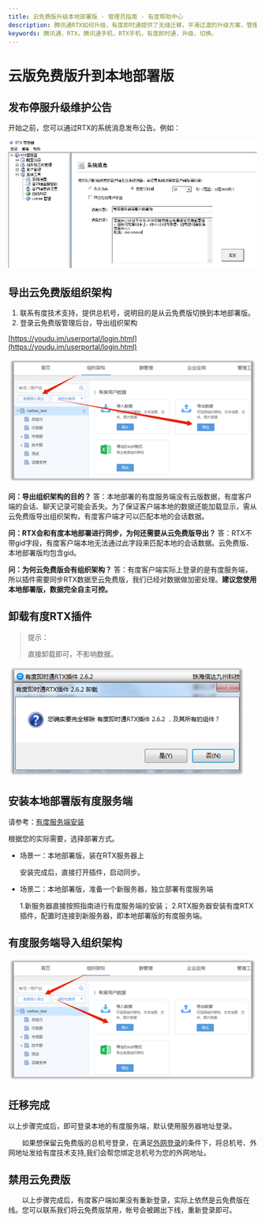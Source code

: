 ```yaml
---
title: 云免费版升级本地部署版 - 管理员指南 - 有度帮助中心
description: 腾讯通RTX如何升级，有度即时通提供了无缝迁移，平滑过渡的升级方案，管理员可以很方便的对腾讯通RTX进行升级。
keywords: 腾讯通，RTX，腾讯通手机，RTX手机，有度即时通，升级，切换。
---
```


# 云版免费版升到本地部署版

## 发布停服升级维护公告

开始之前，您可以通过RTX的系统消息发布公告。例如：

![image-20200324153919841](res/g01_00005/image-20200324153919841.png)

## 导出云免费版组织架构

1. 联系有度技术支持，提供总机号，说明目的是从云免费版切换到本地部署版。
2. 登录云免费版管理后台，导出组织架构

[https://youdu.im/userportal/login.html](https://youdu.im/userportal/login.html)

![image-20200324154657238](res/g01_00005/image-20200324154657238.png)

**问：导出组织架构的目的？**
答：本地部署的有度服务端没有云版数据，有度客户端的会话、聊天记录可能会丢失。为了保证客户端本地的数据还能加载显示，需从云免费版导出组织架构，有度客户端才可以匹配本地的会话数据。

**问：RTX会和有度本地部署进行同步，为何还需要从云免费版导出？**
答：RTX不带gid字段，有度客户端本地无法通过此字段来匹配本地的会话数据。云免费版、本地部署版均包含gid。

**问：为何云免费版会有组织架构？**
答：有度客户端实际上登录的是有度服务端，所以插件需要同步RTX数据至云免费版，我们已经对数据做加密处理。**建议您使用本地部署版，数据完全自主可控。**

## 卸载有度RTX插件

> 提示：
>
> 直接卸载即可，不影响数据。

![image-20200324154741933](res/g01_00005/image-20200324154741933.png)

## 安装本地部署版有度服务端

请参考：[有度服务端安装](a01_00001.md)

根据您的实际需要，选择部署方式。

- 场景一：本地部署版，装在RTX服务器上

  安装完成后，直接打开插件，启动同步。

- 场景二：本地部署版，准备一个新服务器，独立部署有度服务端

  1.新服务器直接按照指南进行有度服务端的安装；
  2.RTX服务器安装有度RTX插件，配置时连接到新服务器，即本地部署版的有度服务端。

## 有度服务端导入组织架构

![image-20200324154708859](res/g01_00005/image-20200324154708859.png)



## 迁移完成

​		以上步骤完成后，即可登录本地的有度服务端，默认使用服务器地址登录。

　　如果想保留云免费版的总机号登录，在满足[外网登录](a01_00001.md)的条件下，将总机号、外网地址发给有度技术支持,我们会帮您绑定总机号为您的外网地址。

## 禁用云免费版

　　以上步骤完成后，有度客户端如果没有重新登录，实际上依然是云免费版在线。您可以联系我们将云免费版禁用，帐号会被踢出下线，重新登录即可。

